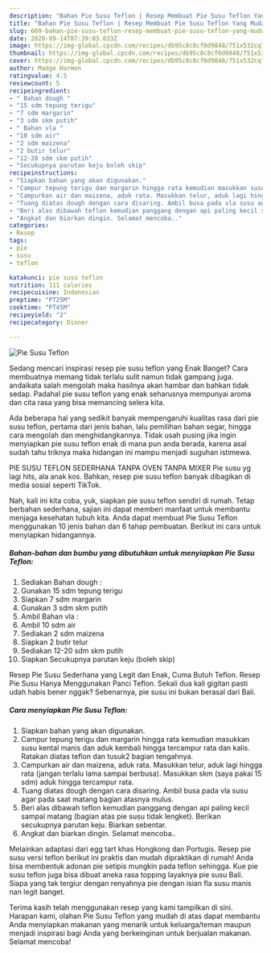 ```yaml
---
description: "Bahan Pie Susu Teflon | Resep Membuat Pie Susu Teflon Yang Mudah Dan Praktis"
title: "Bahan Pie Susu Teflon | Resep Membuat Pie Susu Teflon Yang Mudah Dan Praktis"
slug: 669-bahan-pie-susu-teflon-resep-membuat-pie-susu-teflon-yang-mudah-dan-praktis
date: 2020-09-14T07:39:03.033Z
image: https://img-global.cpcdn.com/recipes/db95c8c8cf0d9848/751x532cq70/pie-susu-teflon-foto-resep-utama.jpg
thumbnail: https://img-global.cpcdn.com/recipes/db95c8c8cf0d9848/751x532cq70/pie-susu-teflon-foto-resep-utama.jpg
cover: https://img-global.cpcdn.com/recipes/db95c8c8cf0d9848/751x532cq70/pie-susu-teflon-foto-resep-utama.jpg
author: Madge Harmon
ratingvalue: 4.5
reviewcount: 5
recipeingredient:
- " Bahan dough "
- "15 sdm tepung terigu"
- "7 sdm margarin"
- "3 sdm skm putih"
- " Bahan vla "
- "10 sdm air"
- "2 sdm maizena"
- "2 butir telur"
- "12-20 sdm skm putih"
- "Secukupnya parutan keju boleh skip"
recipeinstructions:
- "Siapkan bahan yang akan digunakan."
- "Campur tepung terigu dan margarin hingga rata kemudian masukkan susu kental manis dan aduk kembali hingga tercampur rata dan kalis. Ratakan diatas teflon dan tusuk2 bagian tengahnya."
- "Campurkan air dan maizena, aduk rata. Masukkan telur, aduk lagi hingga rata (jangan terlalu lama sampai berbusa). Masukkan skm (saya pakai 15 sdm) aduk hingga tercampur rata."
- "Tuang diatas dough dengan cara disaring. Ambil busa pada vla susu agar pada saat matang bagian atasnya mulus."
- "Beri alas dibawah teflon kemudian panggang dengan api paling kecil sampai matang (bagian atas pie susu tidak lengket). Berikan secukupnya parutan keju. Biarkan sebentar."
- "Angkat dan biarkan dingin. Selamat mencoba.."
categories:
- Resep
tags:
- pie
- susu
- teflon

katakunci: pie susu teflon 
nutrition: 111 calories
recipecuisine: Indonesian
preptime: "PT25M"
cooktime: "PT45M"
recipeyield: "2"
recipecategory: Dinner

---
```



![Pie Susu Teflon](https://img-global.cpcdn.com/recipes/db95c8c8cf0d9848/751x532cq70/pie-susu-teflon-foto-resep-utama.jpg)

Sedang mencari inspirasi resep pie susu teflon yang Enak Banget? Cara membuatnya memang tidak terlalu sulit namun tidak gampang juga. andaikata salah mengolah maka hasilnya akan hambar dan bahkan tidak sedap. Padahal pie susu teflon yang enak seharusnya mempunyai aroma dan cita rasa yang bisa memancing selera kita.

Ada beberapa hal yang sedikit banyak mempengaruhi kualitas rasa dari pie susu teflon, pertama dari jenis bahan, lalu pemilihan bahan segar, hingga cara mengolah dan menghidangkannya. Tidak usah pusing jika ingin menyiapkan pie susu teflon enak di mana pun anda berada, karena asal sudah tahu triknya maka hidangan ini mampu menjadi suguhan istimewa.

PIE SUSU TEFLON SEDERHANA TANPA OVEN TANPA MIXER Pie susu yg lagi hits, ala anak kos. Bahkan, resep pie susu teflon banyak dibagikan di media sosial seperti TikTok.


Nah, kali ini kita coba, yuk, siapkan pie susu teflon sendiri di rumah. Tetap berbahan sederhana, sajian ini dapat memberi manfaat untuk membantu menjaga kesehatan tubuh kita. Anda dapat membuat Pie Susu Teflon menggunakan 10 jenis bahan dan 6 tahap pembuatan. Berikut ini cara untuk menyiapkan hidangannya.

<!--inarticleads1-->

##### Bahan-bahan dan bumbu yang dibutuhkan untuk menyiapkan Pie Susu Teflon:

1. Sediakan  Bahan dough :
1. Gunakan 15 sdm tepung terigu
1. Siapkan 7 sdm margarin
1. Gunakan 3 sdm skm putih
1. Ambil  Bahan vla :
1. Ambil 10 sdm air
1. Sediakan 2 sdm maizena
1. Siapkan 2 butir telur
1. Sediakan 12-20 sdm skm putih
1. Siapkan Secukupnya parutan keju (boleh skip)


Resep Pie Susu Sederhana yang Legit dan Enak, Cuma Butuh Teflon. Resep Pie Susu Hanya Menggunakan Panci Teflon. Sekali dua kali gigitan pasti udah habis bener nggak? Sebenarnya, pie susu ini bukan berasal dari Bali. 

<!--inarticleads2-->

##### Cara menyiapkan Pie Susu Teflon:

1. Siapkan bahan yang akan digunakan.
1. Campur tepung terigu dan margarin hingga rata kemudian masukkan susu kental manis dan aduk kembali hingga tercampur rata dan kalis. Ratakan diatas teflon dan tusuk2 bagian tengahnya.
1. Campurkan air dan maizena, aduk rata. Masukkan telur, aduk lagi hingga rata (jangan terlalu lama sampai berbusa). Masukkan skm (saya pakai 15 sdm) aduk hingga tercampur rata.
1. Tuang diatas dough dengan cara disaring. Ambil busa pada vla susu agar pada saat matang bagian atasnya mulus.
1. Beri alas dibawah teflon kemudian panggang dengan api paling kecil sampai matang (bagian atas pie susu tidak lengket). Berikan secukupnya parutan keju. Biarkan sebentar.
1. Angkat dan biarkan dingin. Selamat mencoba..


Melainkan adaptasi dari egg tart khas Hongkong dan Portugis. Resep pie susu versi teflon berikut ini praktis dan mudah dipraktikan di rumah! Anda bisa membentuk adonan pie setipis mungkin pada teflon sehingga. Kue pie susu teflon juga bisa dibuat aneka rasa topping layaknya pie susu Bali. Siapa yang tak tergiur dengan renyahnya pie dengan isian fla susu manis nan legit banget. 

Terima kasih telah menggunakan resep yang kami tampilkan di sini. Harapan kami, olahan Pie Susu Teflon yang mudah di atas dapat membantu Anda menyiapkan makanan yang menarik untuk keluarga/teman maupun menjadi inspirasi bagi Anda yang berkeinginan untuk berjualan makanan. Selamat mencoba!
